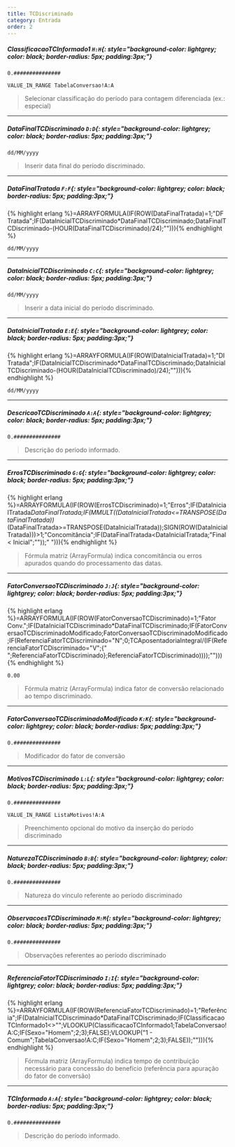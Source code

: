 ```yaml
---
title: TCDiscriminado
category: Entrada
order: 2
---
```


##### **ClassificacaoTCInformado1** `H:H`{: style="background-color: lightgrey; color: black; border-radius: 5px; padding:3px;"}


~~~
0.###############
~~~


~~~
VALUE_IN_RANGE TabelaConversao!A:A
~~~

> Selecionar classificação do período para contagem diferenciada (ex.: especial)

* * *

##### **DataFinalTCDiscriminado** `D:D`{: style="background-color: lightgrey; color: black; border-radius: 5px; padding:3px;"}


~~~
dd/MM/yyyy
~~~


> Inserir data final do período discriminado.

* * *

##### **DataFinalTratada** `F:F`{: style="background-color: lightgrey; color: black; border-radius: 5px; padding:3px;"}
{% highlight erlang %}=ARRAYFORMULA(IF(ROW(DataFinalTratada)=1;"DF Tratada";IF(DataInicialTCDiscriminado*DataFinalTCDiscriminado;DataFinalTCDiscriminado-(HOUR(DataFinalTCDiscriminado)/24);""))){% endhighlight %}


~~~
dd/MM/yyyy
~~~




* * *

##### **DataInicialTCDiscriminado** `C:C`{: style="background-color: lightgrey; color: black; border-radius: 5px; padding:3px;"}


~~~
dd/MM/yyyy
~~~


> Inserir a data inicial do período discriminado.

* * *

##### **DataInicialTratada** `E:E`{: style="background-color: lightgrey; color: black; border-radius: 5px; padding:3px;"}
{% highlight erlang %}=ARRAYFORMULA(IF(ROW(DataInicialTratada)=1;"DI Tratada";IF(DataInicialTCDiscriminado*DataFinalTCDiscriminado;DataInicialTCDiscriminado-(HOUR(DataInicialTCDiscriminado)/24);""))){% endhighlight %}


~~~
dd/MM/yyyy
~~~




* * *

##### **DescricaoTCDiscriminado** `A:A`{: style="background-color: lightgrey; color: black; border-radius: 5px; padding:3px;"}


~~~
0.###############
~~~


> Descrição do período informado.

* * *

##### **ErrosTCDiscriminado** `G:G`{: style="background-color: lightgrey; color: black; border-radius: 5px; padding:3px;"}
{% highlight erlang %}=ARRAYFORMULA(IF(ROW(ErrosTCDiscriminado)=1;"Erros";IF(DataInicialTratada*DataFinalTratada;IF(MMULT((DataInicialTratada<=TRANSPOSE(DataFinalTratada))*(DataFinalTratada>=TRANSPOSE(DataInicialTratada));SIGN(ROW(DataInicialTratada)))>1;"Concomitância";IF(DataFinalTratada<DataInicialTratada;"Final < Inicial";""));" "))){% endhighlight %}



> Fórmula matriz (ArrayFormula) indica concomitância ou erros apurados quando do processamento das datas.

* * *

##### **FatorConversaoTCDiscriminado** `J:J`{: style="background-color: lightgrey; color: black; border-radius: 5px; padding:3px;"}
{% highlight erlang %}=ARRAYFORMULA(IF(ROW(FatorConversaoTCDiscriminado)=1;"Fator Conv.";IF(DataInicialTCDiscriminado*DataFinalTCDiscriminado;IF(FatorConversaoTCDiscriminadoModificado;FatorConversaoTCDiscriminadoModificado;IF(ReferenciaFatorTCDiscriminado="N";0;TCAposentadoriaIntegral/(IF(ReferenciaFatorTCDiscriminado="V";{" ";ReferenciaFatorTCDiscriminado};ReferenciaFatorTCDiscriminado))));""))){% endhighlight %}


~~~
0.00
~~~


> Fórmula matriz (ArrayFormula) indica fator de conversão relacionado ao tempo discriminado.

* * *

##### **FatorConversaoTCDiscriminadoModificado** `K:K`{: style="background-color: lightgrey; color: black; border-radius: 5px; padding:3px;"}


~~~
0.###############
~~~


> Modificador do fator de conversão

* * *

##### **MotivosTCDiscriminado** `L:L`{: style="background-color: lightgrey; color: black; border-radius: 5px; padding:3px;"}


~~~
0.###############
~~~


~~~
VALUE_IN_RANGE ListaMotivos!A:A
~~~

> Preenchimento opcional do motivo  da inserção do período discriminado

* * *

##### **NaturezaTCDiscriminado** `B:B`{: style="background-color: lightgrey; color: black; border-radius: 5px; padding:3px;"}


~~~
0.###############
~~~


> Natureza do vínculo referente ao período discriminado

* * *

##### **ObservacoesTCDiscriminado** `M:M`{: style="background-color: lightgrey; color: black; border-radius: 5px; padding:3px;"}


~~~
0.###############
~~~


> Observações referentes ao período discriminado

* * *

##### **ReferenciaFatorTCDiscriminado** `I:I`{: style="background-color: lightgrey; color: black; border-radius: 5px; padding:3px;"}
{% highlight erlang %}=ARRAYFORMULA(IF(ROW(ReferenciaFatorTCDiscriminado)=1;"Referência";IF(DataInicialTCDiscriminado*DataFinalTCDiscriminado;IF(ClassificacaoTCInformado1<>"";VLOOKUP(ClassificacaoTCInformado1;TabelaConversao!A:C;IF(Sexo="Homem";2;3);FALSE);VLOOKUP("1 - Comum";TabelaConversao!A:C;IF(Sexo="Homem";2;3);FALSE));""))){% endhighlight %}



> Fórmula matriz (ArrayFormula) indica tempo de contribuição necessário para concessão do benefício (referência para apuração do fator de conversão)

* * *

##### **TCInformado** `A:A`{: style="background-color: lightgrey; color: black; border-radius: 5px; padding:3px;"}


~~~
0.###############
~~~


> Descrição do período informado.